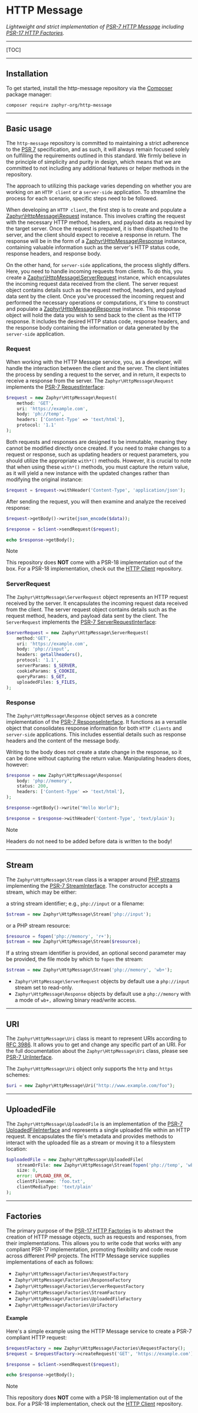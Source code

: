 # HTTP Message

_Lightweight and strict implementation of [PSR-7 HTTP Message](https://www.php-fig.org/psr/psr-7) including
[PSR-17 HTTP Factories](https://www.php-fig.org/psr/psr-17)._

---

[TOC]

---

## Installation

To get started, install the http-message repository via the [Composer](https://getcomposer.org/) package manager:

```console
composer require zaphyr-org/http-message
```

---

## Basic usage

The `http-message` repository is committed to maintaining a strict adherence to the
[PSR 7](https://www.php-fig.org/psr/psr-7/) specification, and as such, it will always remain focused solely on
fulfilling the requirements outlined in this standard. We firmly believe in the principle of simplicity and purity in
design, which means that we are committed to not including any additional features or helper methods in the repository.

The approach to utilizing this package varies depending on whether you are working on an `HTTP client` or a
`server-side` application. To streamline the process for each scenario, specific steps need to be followed.

When developing an `HTTP client`, the first step is to create and populate a [Zaphyr\HttpMessage\Request](#request)
instance. This involves crafting the request with the necessary HTTP method, headers, and payload data as required by the
target server. Once the request is prepared, it is then dispatched to the server, and the client should expect to receive
a response in return. The response will be in the form of a [Zaphyr\HttpMessage\Response](#response) instance, containing
valuable information such as the server's HTTP status code, response headers, and response body.

On the other hand, for `server-side` applications, the process slightly differs. Here, you need to handle incoming
requests from clients. To do this, you create a [Zaphyr\HttpMessage\ServerRequest](#serverrequest) instance, which
encapsulates the incoming request data received from the client. The server request object contains details such as the
request method, headers, and payload data sent by the client. Once you've processed the incoming request and performed
the necessary operations or computations, it's time to construct and populate a [Zaphyr\HttpMessage\Response](#response)
instance. This response object will hold the data you wish to send back to the client as the HTTP response. It includes
the desired HTTP status code, response headers, and the response body containing the information or data generated by
the `server-side` application.

### Request

When working with the HTTP Message service, you, as a developer, will handle the interaction between the client and
the server. The client initiates the process by sending a request to the server, and in return, it expects to receive
a response from the server. The `Zaphyr\HttpMessage\Request` implements the
[PSR-7 RequestInterface](https://www.php-fig.org/psr/psr-7/#32-psrhttpmessagerequestinterface):

```php
$request = new Zaphyr\HttpMessage\Request(
    method: 'GET',
    uri: 'https://example.com',
    body: 'ph://temp',
    headers: ['Content-Type' => 'text/html'],
    protocol: '1.1'
);
```

Both requests and responses are designed to be immutable, meaning they cannot be modified directly once created. If you
need to make changes to a request or response, such as updating headers or request parameters, you should utilize the
appropriate `with*()` methods. However, it is crucial to note that when using these `with*()` methods, you must capture
the return value, as it will yield a new instance with the updated changes rather than modifying the original instance:

```php
$request = $request->withHeader('Content-Type', 'application/json');
```

After sending the request, you will then examine and analyze the received response:

```php
$request->getBody()->write(json_encode($data));

$response = $client->sendRequest($request);

echo $response->getBody();
```

> [!NOTE]
> This repository does **NOT** come with a PSR-18 implementation out of the box. For a PSR-18 implementation, check out
> the [HTTP Client](/docs/repositories/latest/http-client) repository.

### ServerRequest

The `Zaphyr\HttpMessage\ServerRequest` object represents an HTTP request received by the server. It encapsulates the
incoming request data received from the client. The server request object contains details such as the request method,
headers, and payload data sent by the client. The `ServerRequest` implements the
[PSR-7 ServerRequestInterface](https://www.php-fig.org/psr/psr-7/#37-psrhttpmessageserverrequestinterface):

```php
$serverRequest = new Zaphyr\HttpMessage\ServerRequest(
    method:'GET',
    uri: 'https://example.com',
    body: 'php://input',
    headers: getallheaders(),
    protocol: '1.1',
    serverParams: $_SERVER,
    cookieParams: $_COOKIE,
    queryParams: $_GET,
    uploadedFiles: $_FILES,
);
```

### Response

The  `Zaphyr\HttpMessage\Response` object serves as a concrete implementation of the
[PSR-7 ResponseInterface](https://www.php-fig.org/psr/psr-7/#33-psrhttpmessageresponseinterface).  It functions as a
versatile object that consolidates response information for both `HTTP clients` and `server-side` applications. This
includes essential details such as response headers and the content of the message body.

Writing to the body does not create a state change in the response, so it can be done without capturing the return
value. Manipulating headers does, however:

```php
$response = new Zaphyr\HttpMessage\Response(
    body: 'php://memory',
    status: 200,
    headers: ['Content-Type' => 'text/html'],
);

$response->getBody()->write("Hello World");

$response = $response->withHeader('Content-Type', 'text/plain');
```

> [!NOTE]
> Headers do not need to be added before data is written to the body!

---

## Stream

The `Zaphyr\HttpMessage\Stream` class is a wrapper around [PHP streams](https://www.php.net/manual/en/book.stream.php)
implementing the [PSR-7 StreamInterface](https://www.php-fig.org/psr/psr-7/#34-psrhttpmessagestreaminterface).
The constructor accepts a stream, which may be either:

a string stream identifier; e.g., `php://input` or a filename:

```php
$stream = new Zaphyr\HttpMessage\Stream('php://input');
```

or a PHP stream resource:

```php
$resource = fopen('php://memory', 'r+');
$stream = new Zaphyr\HttpMessage\Stream($resource);
```

If a string stream identifier is provided, an optional second parameter may be provided, the file mode by which to
`fopen` the stream:

```php
$stream = new Zaphyr\HttpMessage\Stream('php://memory', 'wb+');
```

- `Zaphyr\HttpMessage\ServerRequest` objects by default use a `php://input` stream set to read-only.
- `Zaphyr\HttpMessage\Response` objects by default use a `php://memory` with a mode of `wb+,` allowing binary read/write access.

---

## URI

The `Zaphyr\HttpMessage\Uri` class is meant to represent URIs according to
[RFC 3986](https://datatracker.ietf.org/doc/html/rfc3986). It allows you to get and change any specific part of an URI.
For the full documentation about the `Zaphyr\HttpMessage\Uri` class, please see
[PSR-7 UriInterface](https://www.php-fig.org/psr/psr-7/#35-psrhttpmessageuriinterface).

The `Zaphyr\HttpMessage\Uri` object only supports the `http` and `https` schemes:

```php
$uri = new Zaphyr\HttpMessage\Uri("http://www.example.com/foo");
```

---

## UploadedFile

The `Zaphyr\HttpMessage\UploadedFile` is an implementation of the
[PSR-7 UploadedFileInterface](https://www.php-fig.org/psr/psr-7/#36-psrhttpmessageuploadedfileinterface) and  represents
a single uploaded file within an HTTP request. It encapsulates the file's metadata and provides methods to interact with
the uploaded file as a stream or moving it to a filesystem location:

```php
$uploadedFile = new Zaphyr\HttpMessage\UploadedFile(
    streamOrFile: new Zaphyr\HttpMessage\Stream(fopen('php://temp', 'wb+')),
    size: 0,
    error: UPLOAD_ERR_OK,
    clientFilename: 'foo.txt',
    clientMediaType: 'text/plain'
);
```

---

## Factories

The primary purpose of the [PSR-17 HTTP Factories](https://www.php-fig.org/psr/psr-17) is to abstract the creation of
HTTP message objects, such as requests and responses, from their implementations. This allows you to write code that
works with any compliant PSR-17 implementation, promoting flexibility and code reuse across different PHP projects.
The HTTP Message service supplies implementations of each as follows:

- `Zaphyr\HttpMessage\Factories\RequestFactory`
- `Zaphyr\HttpMessage\Factories\ResponseFactory`
- `Zaphyr\HttpMessage\Factories\ServerRequestFactory`
- `Zaphyr\HttpMessage\Factories\StreamFactory`
- `Zaphyr\HttpMessage\Factories\UploadedFileFactory`
- `Zaphyr\HttpMessage\Factories\UriFactory`

#### Example

Here's a simple example using the HTTP Message service to create a PSR-7 compliant HTTP request:

```php
$requestFactory = new Zaphyr\HttpMessage\Factories\RequestFactory();
$request = $requestFactory->createRequest('GET', 'https://example.com');

$response = $client->sendRequest($request);

echo $response->getBody();
```

> [!NOTE]
> This repository does **NOT** come with a PSR-18 implementation out of the box. For a PSR-18 implementation, check out
> the [HTTP Client](/docs/repositories/latest/http-client) repository.
